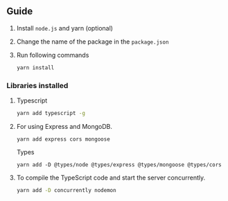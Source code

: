 ## Guide

1. Install `node.js` and yarn (optional)
1. Change the name of the package in the `package.json`
1. Run following commands

   ```bash
   yarn install
   ```

### Libraries installed

1. Typescript
   ```zsh
   yarn add typescript -g
   ```
1. For using Express and MongoDB.
   ```
   yarn add express cors mongoose
   ```
   Types
   ```
   yarn add -D @types/node @types/express @types/mongoose @types/cors
   ```
1. To compile the TypeScript code and start the server concurrently.
   ```zsh
   yarn add -D concurrently nodemon
   ```
